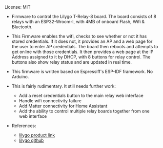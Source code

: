 License: MIT

- Firmware to control the Lilygo T-Relay-8 board.  The board consists of 8 relays with an ESP32-Wroom-I, with 4MB of onboard Flash, Wifi & Bluetooth.  

- This Firmware enables the wifi, checks to see whether or not it has stored credentials.  If it does not, it provides an AP and a web page for the user to enter AP credentials.  The board then reboots and attempts to get online with those credentials. It then provides a web page at the IP Address assigned to it by DHCP, with 8 buttons for relay control.  The buttons also show relay status and are updated in real time.  

- This firmware is written based on Espressiff's ESP-IDF framework.  No Arduino.

- This is fairly rudimentary.  It still needs further work:
    * Add a reset credentials button to the main relay web interface
    * Handle wifi connectivity failure
    * Add Matter connectivity for Home Assistant
    * Add the ability to control multiple relay boards together from one web interface


- References: 
  * [lilygo product link](https://www.lilygo.cc/products/t-relay-5v-8-channel-relay)
  * [lilygo github](https://github.com/Xinyuan-LilyGO/LilyGo-T-Relay)
